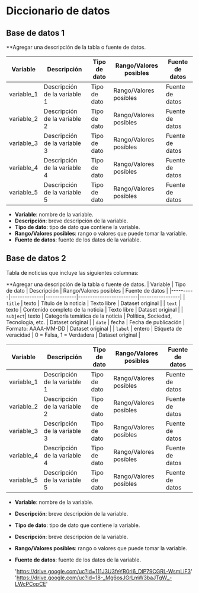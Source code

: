 # Diccionario de datos

## Base de datos 1

**Agregar una descripción de la tabla o fuente de datos.

| Variable | Descripción | Tipo de dato | Rango/Valores posibles | Fuente de datos |
| --- | --- | --- | --- | --- |
| variable_1 | Descripción de la variable 1 | Tipo de dato | Rango/Valores posibles | Fuente de datos |
| variable_2 | Descripción de la variable 2 | Tipo de dato | Rango/Valores posibles | Fuente de datos |
| variable_3 | Descripción de la variable 3 | Tipo de dato | Rango/Valores posibles | Fuente de datos |
| variable_4 | Descripción de la variable 4 | Tipo de dato | Rango/Valores posibles | Fuente de datos |
| variable_5 | Descripción de la variable 5 | Tipo de dato | Rango/Valores posibles | Fuente de datos |

- **Variable**: nombre de la variable.
- **Descripción**: breve descripción de la variable.
- **Tipo de dato**: tipo de dato que contiene la variable.
- **Rango/Valores posibles**: rango o valores que puede tomar la variable.
- **Fuente de datos**: fuente de los datos de la variable.

## Base de datos 2
Tabla de noticias que incluye las siguientes columnas:

**Agregar una descripción de la tabla o fuente de datos.
| Variable | Tipo de dato | Descripción | Rango/Valores posibles | Fuente de datos |
|----------|--------------|-------------|-------------------------|-----------------|
| `title`  | texto        | Título de la noticia | Texto libre | Dataset original |
| `text`   | texto        | Contenido completo de la noticia | Texto libre | Dataset original |
| `subject`| texto        | Categoría temática de la noticia | Política, Sociedad, Tecnología, etc. | Dataset original |
| `date`   | fecha        | Fecha de publicación | Formato: AAAA-MM-DD | Dataset original |
| `label`  | entero       | Etiqueta de veracidad | 0 = Falsa, 1 = Verdadera | Dataset original |

| Variable | Descripción | Tipo de dato | Rango/Valores posibles | Fuente de datos |
| --- | --- | --- | --- | --- |
| variable_1 | Descripción de la variable 1 | Tipo de dato | Rango/Valores posibles | Fuente de datos |
| variable_2 | Descripción de la variable 2 | Tipo de dato | Rango/Valores posibles | Fuente de datos |
| variable_3 | Descripción de la variable 3 | Tipo de dato | Rango/Valores posibles | Fuente de datos |
| variable_4 | Descripción de la variable 4 | Tipo de dato | Rango/Valores posibles | Fuente de datos |
| variable_5 | Descripción de la variable 5 | Tipo de dato | Rango/Valores posibles | Fuente de datos |

- **Variable**: nombre de la variable.
- **Descripción**: breve descripción de la variable.
- **Tipo de dato**: tipo de dato que contiene la variable.
- **Descripción**: breve descripción de la variable.
- **Rango/Valores posibles**: rango o valores que puede tomar la variable.
- **Fuente de datos**: fuente de los datos de la variable.

    'https://drive.google.com/uc?id=111J3U3feYR0ri6_DlP79CGRL-WsmLiF3'
    'https://drive.google.com/uc?id=18-_Mg6osJGrLmW3baJTgW_-LWcPCopCE'

